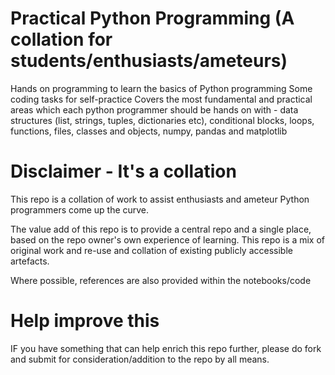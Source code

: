 # Practical Python Programming (A collation for students/enthusiasts/ameteurs)
Hands on programming to learn the basics of Python programming 
Some coding tasks for self-practice 
Covers the most fundamental and practical areas which each python programmer should be hands on with - data structures (list, strings, tuples, dictionaries etc), conditional blocks, loops, functions, files, classes and objects, numpy, pandas and matplotlib

# Disclaimer - It's a collation
This repo is a collation of work to assist enthusiasts and ameteur Python programmers come up the curve.

The value add of this repo is to provide a central repo and a single place, based on the repo owner's own experience of learning. This repo is a mix of original work and re-use and collation of existing publicly accessible artefacts.

Where possible, references are also provided within the notebooks/code

# Help improve this
IF you have something that can help enrich this repo further, please do fork and submit for consideration/addition to the repo by all means.
